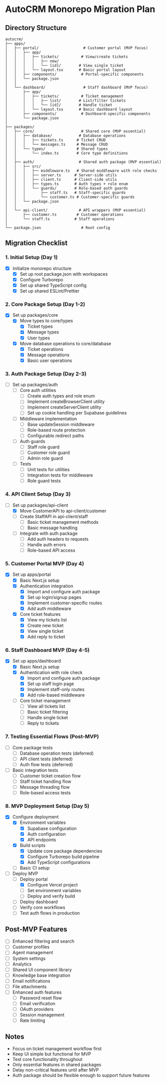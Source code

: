 # AutoCRM Monorepo Migration Plan

## Directory Structure
```
autocrm/
├── apps/
│   ├── portal/                    # Customer portal (MVP focus)
│   │   ├── app/
│   │   │   ├── tickets/          # View/create tickets
│   │   │   │   ├── new/         
│   │   │   │   └── [id]/        # View single ticket
│   │   │   └── layout.tsx       # Basic portal layout
│   │   ├── components/           # Portal-specific components
│   │   └── package.json
│   │
│   └── dashboard/                 # Staff dashboard (MVP focus)
│       ├── app/
│       │   ├── tickets/          # Ticket management
│       │   │   ├── list/        # List/filter tickets
│       │   │   └── [id]/        # Handle ticket
│       │   └── layout.tsx       # Basic dashboard layout
│       ├── components/           # Dashboard-specific components
│       └── package.json
│
├── packages/
│   ├── core/                     # Shared core (MVP essential)
│   │   ├── database/            # Database operations
│   │   │   ├── tickets.ts      # Ticket CRUD
│   │   │   └── messages.ts     # Message CRUD
│   │   └── types/              # Shared types
│   │       └── index.ts        # Core type definitions
│   │
│   ├── auth/                    # Shared auth package (MVP essential)
│   │   ├── src/
│   │   │   ├── middleware.ts   # Shared middleware with role checks
│   │   │   ├── server.ts      # Server-side utils
│   │   │   ├── client.ts      # Client-side utils
│   │   │   ├── types.ts       # Auth types + role enum
│   │   │   └── guards/        # Role-based auth guards
│   │   │       ├── staff.ts   # Staff-specific guards
│   │   │       └── customer.ts # Customer-specific guards
│   │   └── package.json
│   │
│   └── api-client/              # API wrappers (MVP essential)
│       ├── customer.ts         # Customer operations
│       └── staff.ts           # Staff operations
│
└── package.json                  # Root config
```

## Migration Checklist

### 1. Initial Setup (Day 1)
- [x] Initialize monorepo structure
  - [x] Set up root package.json with workspaces
  - [x] Configure Turborepo
  - [x] Set up shared TypeScript config
  - [x] Set up shared ESLint/Prettier

### 2. Core Package Setup (Day 1-2)
- [x] Set up packages/core
  - [x] Move types to core/types
    - [x] Ticket types
    - [x] Message types
    - [x] User types
  - [x] Move database operations to core/database
    - [x] Ticket operations
    - [x] Message operations
    - [x] Basic user operations

### 3. Auth Package Setup (Day 2-3)
- [ ] Set up packages/auth
  - [ ] Core auth utilities
    - [ ] Create auth types and role enum
    - [ ] Implement createBrowserClient utility
    - [ ] Implement createServerClient utility
    - [ ] Set up cookie handling per Supabase guidelines
  - [ ] Middleware implementation
    - [ ] Base updateSession middleware
    - [ ] Role-based route protection
    - [ ] Configurable redirect paths
  - [ ] Auth guards
    - [ ] Staff role guard
    - [ ] Customer role guard
    - [ ] Admin role guard
  - [ ] Tests
    - [ ] Unit tests for utilities
    - [ ] Integration tests for middleware
    - [ ] Role guard tests

### 4. API Client Setup (Day 3)
- [ ] Set up packages/api-client
  - [x] Move CustomerAPI to api-client/customer
  - [ ] Create StaffAPI in api-client/staff
    - [ ] Basic ticket management methods
    - [ ] Basic message handling
  - [ ] Integrate with auth package
    - [ ] Add auth headers to requests
    - [ ] Handle auth errors
    - [ ] Role-based API access

### 5. Customer Portal MVP (Day 4)
- [x] Set up apps/portal
  - [x] Basic Next.js setup
  - [x] Authentication integration
    - [x] Import and configure auth package
    - [x] Set up login/signup pages
    - [x] Implement customer-specific routes
    - [x] Add auth middleware
  - [x] Core ticket features
    - [x] View my tickets list
    - [x] Create new ticket
    - [x] View single ticket
    - [x] Add reply to ticket

### 6. Staff Dashboard MVP (Day 4-5)
- [x] Set up apps/dashboard
  - [x] Basic Next.js setup
  - [x] Authentication with role check
    - [x] Import and configure auth package
    - [x] Set up staff login page
    - [x] Implement staff-only routes
    - [x] Add role-based middleware
  - [ ] Core ticket management
    - [ ] View all tickets list
    - [ ] Basic ticket filtering
    - [ ] Handle single ticket
    - [ ] Reply to tickets

### 7. Testing Essential Flows (Post-MVP)
- [ ] Core package tests
  - [ ] Database operation tests (deferred)
  - [ ] API client tests (deferred)
  - [ ] Auth flow tests (deferred)
- [ ] Basic integration tests
  - [ ] Customer ticket creation flow
  - [ ] Staff ticket handling flow
  - [ ] Message threading flow
  - [ ] Role-based access tests

### 8. MVP Deployment Setup (Day 5)
- [x] Configure deployment
  - [x] Environment variables
    - [x] Supabase configuration
    - [x] Auth configuration
    - [x] API endpoints
  - [x] Build scripts
    - [x] Update core package dependencies
    - [x] Configure Turborepo build pipeline
    - [x] Add TypeScript configurations
  - [ ] Basic CI setup
- [ ] Deploy MVP
  - [ ] Deploy portal
    - [x] Configure Vercel project
    - [ ] Set environment variables
    - [ ] Deploy and verify build
  - [ ] Deploy dashboard
  - [ ] Verify core workflows
  - [ ] Test auth flows in production

## Post-MVP Features
- [ ] Enhanced filtering and search
- [ ] Customer profiles
- [ ] Agent management
- [ ] System settings
- [ ] Analytics
- [ ] Shared UI component library
- [ ] Knowledge base integration
- [ ] Email notifications
- [ ] File attachments
- [ ] Enhanced auth features
  - [ ] Password reset flow
  - [ ] Email verification
  - [ ] OAuth providers
  - [ ] Session management
  - [ ] Rate limiting

## Notes
- Focus on ticket management workflow first
- Keep UI simple but functional for MVP
- Test core functionality throughout
- Only essential features in shared packages
- Delay non-critical features until after MVP
- Auth package should be flexible enough to support future features 